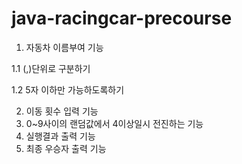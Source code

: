 # java-racingcar-precourse

1. 자동차 이름부여 기능

1.1 (,)단위로 구분하기

1.2 5자 이하만 가능하도록하기

2. 이동 횟수 입력 기능
3. 0~9사이의 랜덤값에서 4이상일시 전진하는 기능
4. 실행결과 출력 기능
5. 최종 우승자 출력 기능
